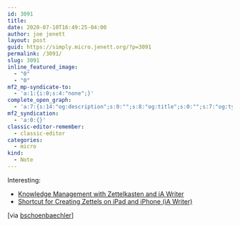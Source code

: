```yaml
---
id: 3091
title: 
date: 2020-07-10T16:49:25-04:00
author: joe jenett
layout: post
guid: https://simply.micro.jenett.org/?p=3091
permalink: /3091/
slug: 3091
inline_featured_image:
  - "0"
  - "0"
mf2_mp-syndicate-to:
  - 'a:1:{i:0;s:4:"none";}'
complete_open_graph:
  - 'a:7:{s:14:"og:description";s:0:"";s:8:"og:title";s:0:"";s:7:"og:type";s:0:"";s:12:"twitter:card";s:7:"summary";s:15:"twitter:creator";s:0:"";s:19:"twitter:description";s:0:"";s:8:"og:image";s:0:"";}'
mf2_syndication:
  - 'a:0:{}'
classic-editor-remember:
  - classic-editor
categories:
  - micro
kind:
  - Note
---
```

Interesting:

  * [Knowledge Management with Zettelkasten and iA Writer](https://trms.me/knowledge-management-with-zettelkasten-and-ia-writer/ "Knowledge Management with Zettelkasten and iA Writer")
  * [Shortcut for Creating Zettels on iPad and iPhone (iA Writer)](https://trms.me/shortcut-for-creating-zettels-on-ipad-and-iphone-ia-writer/ "Shortcut for Creating Zettels on iPad and iPhone (iA Writer)")

[via [bschoenbaechler](https://pinboard.in/u:bschoenbaechler "bschoenbaechler")]